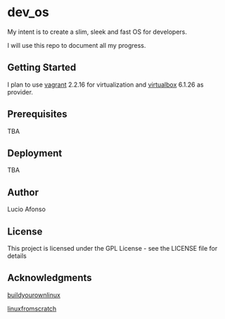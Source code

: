 # dev_os

My intent is to create a slim, sleek and fast OS for developers.

I will use this repo to document all my progress.

## Getting Started

I plan to use [vagrant](https://vagrantup.com) 2.2.16 for virtualization and [virtualbox](https://virtualbox.org) 6.1.26 as provider.

## Prerequisites

TBA

## Deployment

TBA

## Author

Lucio Afonso

## License

This project is licensed under the GPL License - see the LICENSE file for details

## Acknowledgments

[buildyourownlinux](http://www.buildyourownlinux.com/)

[linuxfromscratch](https://www.linuxfromscratch.org/)
